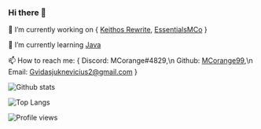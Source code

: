 ### Hi there 👋

🔭 I’m currently working on {
                          [Keithos Rewrite](https://github.com/KeithosTeam/Keithos-Rewrite),
                          [EssentialsMCo](https://github.com/MCorange99/EssentialsMCo)
 }

🌱 I’m currently learning [Java](https://github.com/MCorange99/EssentialsMCo)

📫 How to reach me: {
  Discord: MCorange#4829,\n
  Github: [MCorange99](https://github.com/MCorange99),\n
  Email: Gvidasjuknevicius2@gmail.com
}
<!--
**MCorange99/MCorange99** is a ✨ _special_ ✨ repository because its `README.md` (this file) appears on your GitHub profile.

Here are some ideas to get you started:

- 🔭 I’m currently working on ...
- 🌱 I’m currently learning ...
- 👯 I’m looking to collaborate on ...
- 🤔 I’m looking for help with ...
- 💬 Ask me about ...
- 📫 How to reach me: ...
- 😄 Pronouns: ...
- ⚡ Fun fact: ...
-->

![Github stats](https://github-readme-stats.vercel.app/api?username=MCorange99&show_icons=true&theme=tokyonight)

![Top Langs](https://github-readme-stats.vercel.app/api/top-langs/?username=MCorange99&layout=compact&theme=tokyonight)

![Profile views](https://gpvc.arturio.dev/MCorange99)

